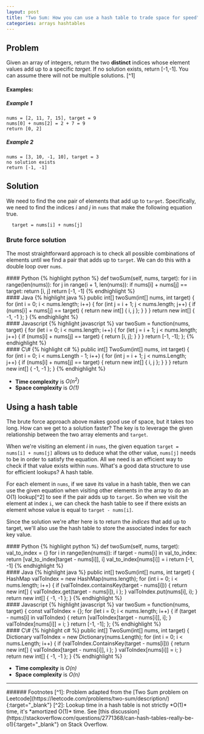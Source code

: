 ```yaml
---
layout: post
title: "Two Sum: How you can use a hash table to trade space for speed"
categories: arrays hashtables
---
```

## Problem
Given an array of integers, return the two **distinct** indices whose element values add up to a specific *target*. If no solution exists, return [-1,-1]. You can assume there will not be multiple solutions. [^1]

#### Examples:
##### Example 1 #####
```
nums = [2, 11, 7, 15], target = 9
nums[0] + nums[2] = 2 + 7 = 9
return [0, 2]
```
##### Example 2 #####
```
nums = [3, 10, -1, 10], target = 3
no solution exists
return [-1, -1]
```

## Solution
We need to find the one pair of elements that add up to ```target```. Specifically, we need to find the indices *i* and *j* in ```nums``` that make the following equation true.
```
  target = nums[i] + nums[j]
```

### Brute force solution
The most straightforward approach is to check all possible combinations of elements until we find a pair that adds up to ```target```. We can do this with a double loop over ```nums```.

<section class="code-languages">
<section class="python" markdown="1">
#### Python
{% highlight python %}
def twoSum(self, nums, target):
    for i in range(len(nums)):
        for j in range(i + 1, len(nums)):
            if nums[i] + nums[j] == target:
                return [i, j]
    return [-1, -1]
{% endhighlight %}
</section>
<section class="java" markdown="1">
#### Java
{% highlight java %}
public int[] twoSum(int[] nums, int target) {
    for (int i = 0; i < nums.length; i++) {
        for (int j = i + 1; j < nums.length; j++) {
            if (nums[i] + nums[j] == target) {
                return new int[] { i, j };
            }
        }
    }
    return new int[] { -1, -1 };
}
{% endhighlight %}
</section>
<section class="javascript" markdown="1">
#### Javascript
{% highlight javascript %}
var twoSum = function(nums, target) {
    for (let i = 0; i < nums.length; i++) {
        for (let j = i + 1; j < nums.length; j++) {
            if (nums[i] + nums[j] == target) {
                return [i, j];
            }
        }
    }
    return [-1, -1];
};
{% endhighlight %}
</section>
<section class="csharp" markdown="1">
#### C\#
{% highlight c# %}
public int[] TwoSum(int[] nums, int target) {    
    for (int i = 0; i < nums.Length - 1; i++) {
        for (int j = i + 1; j < nums.Length; j++) {
            if (nums[i] + nums[j] == target) {
                return new int[] { i, j };
            }
        }
    }
    return new int[] { -1, -1 };
}
{% endhighlight %}
</section>
</section>



+ **Time complexity** is *O(n<sup>2</sup>)*
+ **Space complexity** is *O(1)*

## Using a hash table
The brute force approach above makes good use of space, but it takes too long. How can we get to a solution faster? The key is to leverage the given relationship between the two array elements and ```target```.

When we're visiting an element *i* in ```nums```, the given equation ```target = nums[i] + nums[j]``` allows us to deduce what the other value, ```nums[j]``` needs to be in order to satisfy the equation. All we need is an efficient way to check if that value exists within ```nums```. What's a good data structure to use for efficient lookups? A hash table.

For each element in ```nums```, if we save its value in a hash table, then we can use the given equation when visiting other elements in the array to do an O(1) lookup[^2] to see if the pair adds up to ```target```. So when we visit the element at index ```i```, we can check the hash table to see if there exists an element whose value is equal to ```target - nums[i]```.

Since the solution we're after here is to return the *indices* that add up to target, we'll also use the hash table to store the associated index for each key value.
<section class="code-languages">
<section class="python" markdown="1">
#### Python
{% highlight python %}
def twoSum(self, nums, target):
    val_to_index = {}
    for i in range(len(nums)):
        if target - nums[i] in val_to_index:
            return [val_to_index[target - nums[i]], i]
        val_to_index[nums[i]] = i
    return [-1, -1]
{% endhighlight %}
</section>
<section class="java" markdown="1">
#### Java
{% highlight java %}
public int[] twoSum(int[] nums, int target) {
    HashMap<Integer, Integer> valToIndex = new HashMap<Integer, Integer>(nums.length);
    for (int i = 0; i < nums.length; i++) {
        if (valToIndex.containsKey(target - nums[i])) {
            return new int[] { valToIndex.get(target - nums[i]), i };
        }
        valToIndex.put(nums[i], i);
    }
    return new int[] { -1, -1 };
}
{% endhighlight %}
</section>
<section class="javascript" markdown="1">
#### Javascript
{% highlight javascript %}
var twoSum = function(nums, target) {
    const valToIndex = {};
    for (let i = 0; i < nums.length; i++) {
        if (target - nums[i] in valToIndex) {
            return [valToIndex[target - nums[i]], i];
        }
        valToIndex[nums[i]] = i;
    }
    return [-1, -1];
};
{% endhighlight %}
</section>
<section class="csharp" markdown="1">
#### C\#
{% highlight c# %}
public int[] TwoSum(int[] nums, int target) {    
    Dictionary<int, int> valToIndex = new Dictionary<int, int>(nums.Length);
    for (int i = 0; i < nums.Length; i++) {
        if (valToIndex.ContainsKey(target - nums[i])) {
            return new int[] { valToIndex[target - nums[i]], i };
        }
        valToIndex[nums[i]] = i;
    }
    return new int[] { -1, -1 };
}
{% endhighlight %}
</section>
</section>

+ **Time complexity** is *O(n)*
+ **Space complexity** is *O(n)*

---
<section class="footnotes" markdown="1">
###### Footnotes
[^1]: Problem adapted from the [Two Sum problem on Leetcode](https://leetcode.com/problems/two-sum/description/){:target="_blank"}
[^2]: Lookup time in a hash table is not strictly *O(1)* time, it's *amortized O(1)* time. See [this discussion](https://stackoverflow.com/questions/2771368/can-hash-tables-really-be-o1){:target="_blank"} on Stack Overflow.
